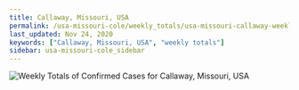 ```yaml
---
title: Callaway, Missouri, USA
permalink: /usa-missouri-cole/weekly_totals/usa-missouri-callaway-weekly_totals.html
last_updated: Nov 24, 2020
keywords: ["Callaway, Missouri, USA", "weekly totals"]
sidebar: usa-missouri-cole_sidebar
---
```


![Weekly Totals of Confirmed Cases for Callaway, Missouri, USA](/covid_tracker/images/graphs/usa-missouri-callaway-weekly_totals_graph.png)
